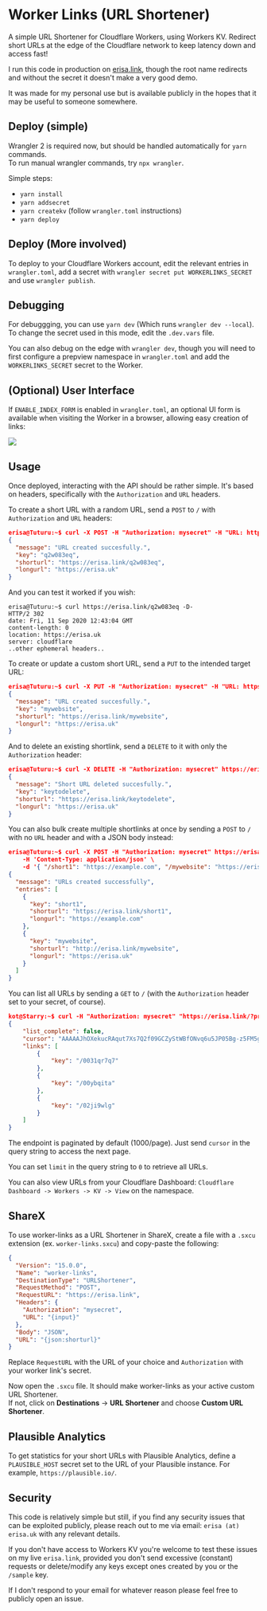 # Worker Links (URL Shortener)

A simple URL Shortener for Cloudflare Workers, using Workers KV. Redirect short URLs at the edge of the Cloudflare network to keep latency down and access fast!

I run this code in production on [erisa.link](https://erisa.link/example), though the root name redirects and without the secret it doesn't make a very good demo.

It was made for my personal use but is available publicly in the hopes that it may be useful to someone somewhere.

## Deploy (simple)

Wrangler 2 is required now, but should be handled automatically for `yarn` commands.  
To run manual wrangler commands, try `npx wrangler`.

Simple steps:

- `yarn install`
- `yarn addsecret`
- `yarn createkv` (follow `wrangler.toml` instructions)
- `yarn deploy`

## Deploy (More involved)

To deploy to your Cloudflare Workers account, edit the relevant entries in `wrangler.toml`, add a secret with `wrangler secret put WORKERLINKS_SECRET` and use `wrangler publish`.

## Debugging

For debuggging, you can use `yarn dev` (Which runs `wrangler dev --local`). To change the secret used in this mode, edit the `.dev.vars` file.

You can also debug on the edge with `wrangler dev`, though you will need to first configure a prepview namespace in `wrangler.toml` and add the `WORKERLINKS_SECRET` secret to the Worker.

## (Optional) User Interface

If `ENABLE_INDEX_FORM` is enabled in `wrangler.toml`, an optional UI form is available when visiting the Worker in a browser, allowing easy creation of links:

![](https://up.erisa.uk/firefox_qFWwv7NIqf.png)

## Usage

Once deployed, interacting with the API should be rather simple. It's based on headers, specifically with the `Authorization` and `URL` headers.

To create a short URL with a random URL, send a `POST` to `/` with `Authorization` and `URL` headers:

```json
erisa@Tuturu:~$ curl -X POST -H "Authorization: mysecret" -H "URL: https://erisa.uk" https://erisa.link/
{
  "message": "URL created succesfully.",
  "key": "q2w083eq",
  "shorturl": "https://erisa.link/q2w083eq",
  "longurl": "https://erisa.uk"
}
```

And you can test it worked if you wish:

```http
erisa@Tuturu:~$ curl https://erisa.link/q2w083eq -D-
HTTP/2 302
date: Fri, 11 Sep 2020 12:43:04 GMT
content-length: 0
location: https://erisa.uk
server: cloudflare
..other ephemeral headers..
```

To create or update a custom short URL, send a `PUT` to the intended target URL:

```json
erisa@Tuturu:~$ curl -X PUT -H "Authorization: mysecret" -H "URL: https://erisa.uk" https://erisa.link/mywebsite
{
  "message": "URL created succesfully.",
  "key": "mywebsite",
  "shorturl": "https://erisa.link/mywebsite",
  "longurl": "https://erisa.uk"
}
```

And to delete an existing shortlink, send a `DELETE` to it with only the `Authorization` header:

```json
erisa@Tuturu:~$ curl -X DELETE -H "Authorization: mysecret" https://erisa.link/keytodelete
{
  "message": "Short URL deleted succesfully.",
  "key": "keytodelete",
  "shorturl": "https://erisa.link/keytodelete",
  "longurl": "https://erisa.uk"
}
```

You can also bulk create multiple shortlinks at once by sending a `POST` to `/` with no `URL` header and with a JSON body instead:

```json
erisa@Tuturu:~$ curl -X POST -H "Authorization: mysecret" https://erisa.link/ \
    -H 'Content-Type: application/json' \
    -d '{ "/short1": "https://example.com", "/mywebsite": "https://erisa.uk" }'
{
  "message": "URLs created successfully",
  "entries": [
    {
      "key": "short1",
      "shorturl": "https://erisa.link/short1",
      "longurl": "https://example.com"
    },
    {
      "key": "mywebsite",
      "shorturl": "http://erisa.link/mywebsite",
      "longurl": "https://erisa.uk"
    }
  ]
}
```

You can list all URLs by sending a `GET` to `/` (with the `Authorization` header set to your secret, of course).

```json
kot@Starry:~$ curl -H "Authorization: mysecret" "https://erisa.link/?prefix=%2F&limit=1"
{
    "list_complete": false,
    "cursor": "AAAAAJhOXekucRAqut7Xs7Q2f09GCZyStWBfONvq6u5JP05Bg-z5FM5gf7krRaDrsvyxqfDuvFWUHIZp2n9OZ7Au92h-x68xwg8-bwerIoPd7fesG5w-ZB6f6oXopZHNXDCscmVUQ0OIaDEOx_6pruyEcCKfD3WpOstj6lO_sYJG_zQKdBgmYvLoMFQpK-cK7t8mCLWQA2t351xc9sJ08SM0JniY73t7bOdSxF3ADVTV6ihMSti0Z6svhpknfCn9VHjT",
    "links": [
        {
            "key": "/0031qr7q7"
        },
        {
            "key": "/00ybqita"
        },
        {
            "key": "/02ji9wlg"
        }
    ]
}
```

The endpoint is paginated by default (1000/page). Just send `cursor` in the query string to access the next page.

You can set `limit` in the query string to `0` to retrieve all URLs.

You can also view URLs from your Cloudflare Dashboard:
`Cloudflare Dashboard -> Workers -> KV -> View` on the namespace.

## ShareX

To use worker-links as a URL Shortener in ShareX, create a file with a `.sxcu` extension (ex. `worker-links.sxcu`) and copy-paste the following:

```json
{
  "Version": "15.0.0",
  "Name": "worker-links",
  "DestinationType": "URLShortener",
  "RequestMethod": "POST",
  "RequestURL": "https://erisa.link",
  "Headers": {
    "Authorization": "mysecret",
    "URL": "{input}"
  },
  "Body": "JSON",
  "URL": "{json:shorturl}"
}
```

Replace `RequestURL` with the URL of your choice and `Authorization` with your worker link's secret.

Now open the `.sxcu` file. It should make worker-links as your active custom URL Shortener.  
If not, click on **Destinations** -> **URL Shortener** and choose **Custom URL Shortener**.

## Plausible Analytics

To get statistics for your short URLs with Plausible Analytics, define a `PLAUSIBLE_HOST` secret set to the URL of your Plausible instance. For example, `https://plausible.io/`.

## Security

This code is relatively simple but still, if you find any security issues that can be exploited publicly, please reach out to me via email: `erisa (at) erisa.uk` with any relevant details.

If you don't have access to Workers KV you're welcome to test these issues on my live `erisa.link`, provided you don't send excessive (constant) requests or delete/modify any keys except ones created by you or the `/sample` key.

If I don't respond to your email for whatever reason please feel free to publicly open an issue.
